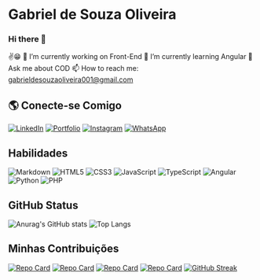 # Gabriel de Souza Oliveira
### Hi there 👋
✌😁
🔭 I’m currently working on Front-End
🌱 I’m currently learning Angular
💬 Ask me about COD
📫 How to reach me: gabrieldesouzaoliveira001@gmail.com

## 🌎 Conecte-se Comigo 
[![LinkedIn](https://img.shields.io/badge/LinkedIn-0077B5?style=for-the-badge&logo=linkedin&logoColor=white)](https://www.linkedin.com/in/gabriel-s-oliveira-72a9681a7/) 
[![Portfolio](https://img.shields.io/badge/Portfolio-FF5722?style=for-the-badge&logo=todoist&logoColor=white)](https://gabrieldesouzaoliveira.github.io/Gabriel-de-Souza-Oliveira/)
[![Instagram](https://img.shields.io/badge/-Instagram-%23E4405F?style=for-the-badge&logo=instagram&logoColor=white)](https://www.instagram.com/oli_souz/)
[![WhatsApp](https://img.shields.io/badge/WhatsApp-25D366?style=for-the-badge&logo=whatsapp&logoColor=white)](https://wa.me/11913503103)
## Habilidades
![Markdown](https://img.shields.io/badge/Markdown-000?style=for-the-badge&logo=markdown)
![HTML5](https://img.shields.io/badge/HTML5-E34F26?style=for-the-badge&logo=html5&logoColor=white)
![CSS3](https://img.shields.io/badge/CSS3-1572B6?style=for-the-badge&logo=css3&logoColor=white)
![JavaScript](https://img.shields.io/badge/JavaScript-F7DF1E?style=for-the-badge&logo=javascript&logoColor=black)
![TypeScript](https://img.shields.io/badge/TypeScript-007ACC?style=for-the-badge&logo=typescript&logoColor=white)
![Angular](https://img.shields.io/badge/Angular-DD0031?style=for-the-badge&logo=angular&logoColor=white)
![Python](https://img.shields.io/badge/python-3670A0?style=for-the-badge&logo=python&logoColor=ffdd54)
![PHP](https://img.shields.io/badge/PHP-777BB4?style=for-the-badge&logo=php&logoColor=white)
## GitHub Status
 ![Anurag's GitHub stats](https://github-readme-stats.vercel.app/api?username=GabrieldeSouzaOliveira&show_icons=true&theme=github_dark)
 ![Top Langs](https://github-readme-stats-git-masterrstaa-rickstaa.vercel.app/api/top-langs/?username=GabrieldeSouzaOliveira&layout=compact&show_icons=true&theme=github_dark)
 
## Minhas Contribuições
[![Repo Card](https://github-readme-stats.vercel.app/api/pin/?username=GabrieldeSouzaOliveira&repo=Gabriel-de-Souza-Oliveira&show_icons=true&theme=github_dark)](https://github.com/GabrieldeSouzaOliveira/Gabriel-de-Souza-Oliveira)
[![Repo Card](https://github-readme-stats.vercel.app/api/pin/?username=GabrieldeSouzaOliveira&repo=AprendendoPY&show_icons=true&theme=github_dark)](https://github.com/GabrieldeSouzaOliveira/AprendendoPY)
[![Repo Card](https://github-readme-stats.vercel.app/api/pin/?username=GabrieldeSouzaOliveira&repo=GabrieldeSouzaOliveira&show_icons=true&theme=github_dark)](https://github.com/GabrieldeSouzaOliveira/GabrieldeSouzaOliveira)
[![Repo Card](https://github-readme-stats.vercel.app/api/pin/?username=GabrieldeSouzaOliveira&repo=dio-lab-open-source&show_icons=true&theme=github_dark)](https://github.com/GabrieldeSouzaOliveira/dio-lab-open-source)
[![GitHub Streak](https://streak-stats.demolab.com/?user=GabrieldeSouzaOliveira&icons=true&theme=github_dark)](https://git.io/streak-stats)
